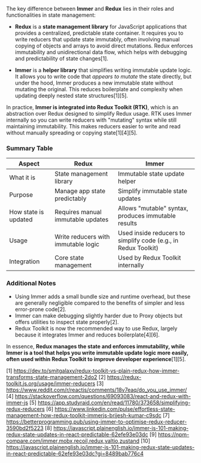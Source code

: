 The key difference between **Immer** and **Redux** lies in their roles and functionalities in state management:

- **Redux** is a **state management library** for JavaScript applications that provides a centralized, predictable state
  container. It requires you to write reducers that update state immutably, often involving manual copying of objects and
  arrays to avoid direct mutations. Redux enforces immutability and unidirectional data flow, which helps with debugging and
  predictability of state changes[1].

- **Immer** is a **helper library** that simplifies writing immutable update logic. It allows you to write code that _appears
  to mutate_ the state directly, but under the hood, Immer produces a new immutable state without mutating the original. This
  reduces boilerplate and complexity when updating deeply nested state structures[1][5].

In practice, **Immer is integrated into Redux Toolkit (RTK)**, which is an abstraction over Redux designed to simplify Redux
usage. RTK uses Immer internally so you can write reducers with "mutating" syntax while still maintaining immutability. This
makes reducers easier to write and read without manually spreading or copying state[1][4][5].

### Summary Table

| Aspect               | Redux                               | Immer                                                          |
| -------------------- | ----------------------------------- | -------------------------------------------------------------- |
| What it is           | State management library            | Immutable state update helper                                  |
| Purpose              | Manage app state predictably        | Simplify immutable state updates                               |
| How state is updated | Requires manual immutable updates   | Allows "mutable" syntax, produces immutable results            |
| Usage                | Write reducers with immutable logic | Used inside reducers to simplify code (e.g., in Redux Toolkit) |
| Integration          | Core state management               | Used by Redux Toolkit internally                               |

### Additional Notes

- Using Immer adds a small bundle size and runtime overhead, but these are generally negligible compared to the benefits of
  simpler and less error-prone code[2].
- Immer can make debugging slightly harder due to Proxy objects but offers utilities to inspect state properly[2].
- Redux Toolkit is now the recommended way to use Redux, largely because it integrates Immer and reduces boilerplate[4][6].

In essence, **Redux manages the state and enforces immutability, while Immer is a tool that helps you write immutable update
logic more easily, often used within Redux Toolkit to improve developer experience**[1][5].

[1] https://dev.to/smitgalaxy/redux-toolkit-vs-plain-redux-how-immer-transforms-state-management-2do2 [2]
https://redux-toolkit.js.org/usage/immer-reducers [3] https://www.reddit.com/r/reactjs/comments/18v7eaq/do_you_use_immer/ [4]
https://stackoverflow.com/questions/69093083/react-and-redux-with-immer-js [5]
https://app.studyraid.com/en/read/11780/373658/simplifying-redux-reducers [6]
https://www.linkedin.com/pulse/effortless-state-management-how-redux-toolkit-immerjs-brijesh-kumar-c9sdc [7]
https://betterprogramming.pub/using-immer-to-optimise-redux-reducer-3590bd2f5223 [8]
https://javascript.plainenglish.io/immer-js-101-making-redux-state-updates-in-react-predictable-62efe93e03dc [9]
https://npm-compare.com/immer,mobx,recoil,redux,valtio,zustand [10]
https://javascript.plainenglish.io/immer-js-101-making-redux-state-updates-in-react-predictable-62efe93e03dc?gi=8489bab776c4
